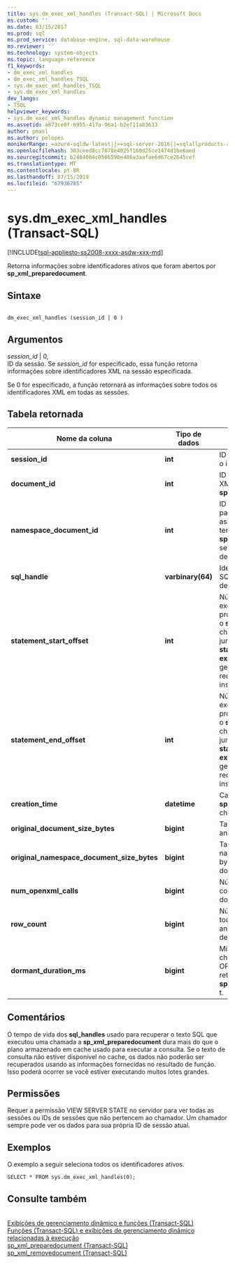 ```yaml
---
title: sys.dm_exec_xml_handles (Transact-SQL) | Microsoft Docs
ms.custom: ''
ms.date: 03/15/2017
ms.prod: sql
ms.prod_service: database-engine, sql-data-warehouse
ms.reviewer: ''
ms.technology: system-objects
ms.topic: language-reference
f1_keywords:
- dm_exec_xml_handles
- dm_exec_xml_handles_TSQL
- sys.dm_exec_xml_handles_TSQL
- sys.dm_exec_xml_handles
dev_langs:
- TSQL
helpviewer_keywords:
- sys.dm_exec_xml_handles dynamic management function
ms.assetid: a873ce0f-6955-417a-96a1-b2ef11a83633
author: pmasl
ms.author: pelopes
monikerRange: =azure-sqldw-latest||>=sql-server-2016||=sqlallproducts-allversions||>=sql-server-linux-2017||=azuresqldb-mi-current
ms.openlocfilehash: 303ceed8cc7078e4025f160d25ce1474d1be6aed
ms.sourcegitcommit: b2464064c0566590e486a3aafae6d67ce2645cef
ms.translationtype: MT
ms.contentlocale: pt-BR
ms.lasthandoff: 07/15/2019
ms.locfileid: "67936785"
---
```

# <a name="sysdmexecxmlhandles-transact-sql"></a>sys.dm_exec_xml_handles (Transact-SQL)
[!INCLUDE[tsql-appliesto-ss2008-xxxx-asdw-xxx-md](../../includes/tsql-appliesto-ss2008-xxxx-asdw-xxx-md.md)]

  Retorna informações sobre identificadores ativos que foram abertos por **sp_xml_preparedocument**.  
  
## <a name="syntax"></a>Sintaxe  
  
```  
  
dm_exec_xml_handles (session_id | 0 )  
```  
  
## <a name="arguments"></a>Argumentos  
 *session_id* | 0,  
 ID da sessão. Se *session_id* for especificado, essa função retorna informações sobre identificadores XML na sessão especificada.  
  
 Se 0 for especificado, a função retornará as informações sobre todos os identificadores XML em todas as sessões.  
  
## <a name="table-returned"></a>Tabela retornada  
  
|Nome da coluna|Tipo de dados|Descrição|  
|-----------------|---------------|-----------------|  
|**session_id**|**int**|ID de sessão da sessão que contém o identificador de documento XML.|  
|**document_id**|**int**|ID do identificador de documento XML retornado por **sp_xml_preparedocument**.|  
|**namespace_document_id**|**int**|ID do identificador interno usado para o documento de namespace associado que foi passado como o terceiro parâmetro para **sp_xml_preparedocument**. NULL se não houver nenhum documento de namespace.|  
|**sql_handle**|**varbinary(64)**|Identificador para o texto do código SQL em que o identificador foi definido.|  
|**statement_start_offset**|**int**|Número de caracteres em execução no momento, lote ou procedimento armazenado no qual o **sp_xml_preparedocument** chamada ocorre. Pode ser usada junto com o **sql_handle**, o **statement_end_offset**e o **DM exec_sql_text** a função de gerenciamento dinâmico para recuperar o atualmente executar a instrução para a solicitação.|  
|**statement_end_offset**|**int**|Número de caracteres em execução no momento, lote ou procedimento armazenado no qual o **sp_xml_preparedocument** chamada ocorre. Pode ser usada junto com o **sql_handle**, o **statement_start_offset**e o **DM exec_sql_text** a função de gerenciamento dinâmico para recuperar o atualmente executar a instrução para a solicitação.|  
|**creation_time**|**datetime**|Carimbo de hora quando **sp_xml_preparedocument** foi chamado.|  
|**original_document_size_bytes**|**bigint**|Tamanho do documento XML não analisado em bytes.|  
|**original_namespace_document_size_bytes**|**bigint**|Tamanho do documento XML de namespace não analisado, em bytes. NULL se não houver nenhum documento de namespace.|  
|**num_openxml_calls**|**bigint**|Número de chamadas de OPENXML com esse identificador de documento.|  
|**row_count**|**bigint**|Número de linhas retornadas por todas as chamadas de OPENXML anteriores para esse identificador de documento.|  
|**dormant_duration_ms**|**bigint**|Milissegundos desde a última chamada de OPENXML. Se OPENXML não foi chamado, retornará milissegundos desde o **sp_xml_preparedocument**chamada t.|  
  
## <a name="remarks"></a>Comentários  
 O tempo de vida dos **sql_handles** usado para recuperar o texto SQL que executou uma chamada a **sp_xml_preparedocument** dura mais do que o plano armazenado em cache usado para executar a consulta. Se o texto de consulta não estiver disponível no cache, os dados não poderão ser recuperados usando as informações fornecidas no resultado de função. Isso poderá ocorrer se você estiver executando muitos lotes grandes.  
  
## <a name="permissions"></a>Permissões  
 Requer a permissão VIEW SERVER STATE no servidor para ver todas as sessões ou IDs de sessões que não pertencem ao chamador. Um chamador sempre pode ver os dados para sua própria ID de sessão atual.      
  
## <a name="examples"></a>Exemplos  
 O exemplo a seguir seleciona todos os identificadores ativos.  
  
```  
SELECT * FROM sys.dm_exec_xml_handles(0);  
```  
  
## <a name="see-also"></a>Consulte também  
 <br>[Exibições de gerenciamento dinâmico e funções (Transact-SQL)](~/relational-databases/system-dynamic-management-views/system-dynamic-management-views.md)
 <br>[Funções (Transact-SQL) e exibições de gerenciamento dinâmico relacionadas à execução](../../relational-databases/system-dynamic-management-views/execution-related-dynamic-management-views-and-functions-transact-sql.md)
 <br>[sp_xml_preparedocument (Transact-SQL)](../system-stored-procedures/sp-xml-preparedocument-transact-sql.md)
 <br>[sp_xml_removedocument (Transact-SQL)](../system-stored-procedures/sp-xml-removedocument-transact-sql.md)


 
  
  

